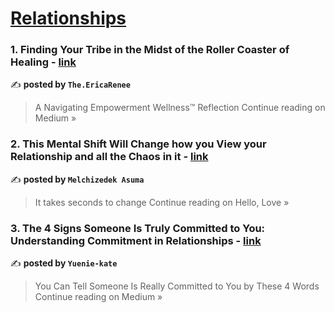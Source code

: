 
<h1><a href=https://medium.com/tag/relationships/recommended target="_blank" rel="noopener noreferrer">Relationships</a></h1>
<h3>1. Finding Your Tribe in the Midst of the Roller Coaster of Healing - <a href="https://the-ericarenee.medium.com/finding-your-tribe-in-the-midst-of-the-roller-coaster-of-healing-068d3c652c40?source=rss------relationships-5" target="_blank" rel="noopener noreferrer">link</a></h3>

✍️ **posted by `The.EricaRenee`**

<blockquote>A Navigating Empowerment Wellness™ Reflection
Continue reading on Medium »</blockquote>

<h3>2. This Mental Shift Will Change how you View your Relationship and all the Chaos in it - <a href="https://medium.com/hello-love/this-mental-shift-will-change-how-you-view-your-relationship-and-all-the-chaos-in-it-462c08c55f9b?source=rss------relationships-5" target="_blank" rel="noopener noreferrer">link</a></h3>

✍️ **posted by `Melchizedek Asuma`**

<blockquote>It takes seconds to change
Continue reading on Hello, Love »</blockquote>

<h3>3. The 4 Signs Someone Is Truly Committed to You: Understanding Commitment in Relationships - <a href="https://medium.com/@yuenie9928kate/the-4-signs-someone-is-truly-committed-to-you-understanding-commitment-in-relationships-aead9002360f?source=rss------relationships-5" target="_blank" rel="noopener noreferrer">link</a></h3>

✍️ **posted by `Yuenie-kate`**

<blockquote>You Can Tell Someone Is Really Committed to You by These 4 Words
Continue reading on Medium »</blockquote>

